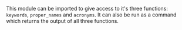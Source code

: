 This module can be imported to give access to it's three functions: `keywords`, `proper_names` and `acronyms`. It can also be run as a command which returns the output of all three functions.